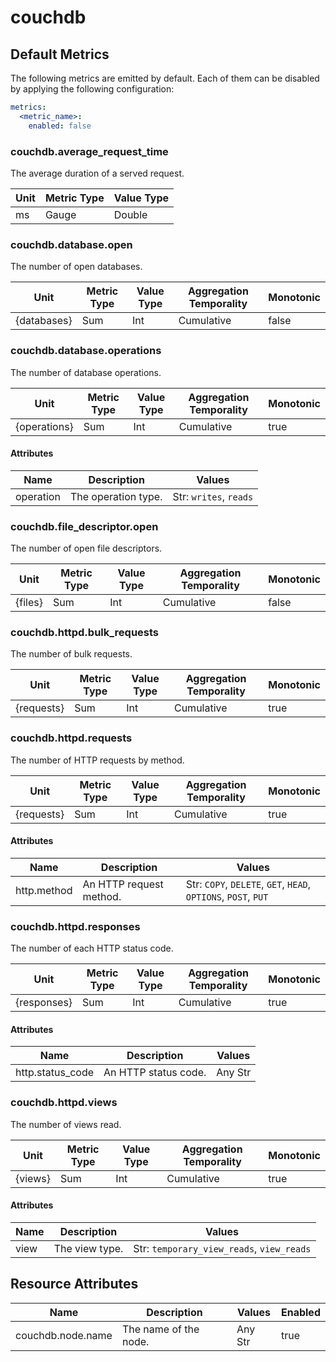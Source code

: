 [comment]: <> (Code generated by mdatagen. DO NOT EDIT.)

# couchdb

## Default Metrics

The following metrics are emitted by default. Each of them can be disabled by applying the following configuration:

```yaml
metrics:
  <metric_name>:
    enabled: false
```

### couchdb.average_request_time

The average duration of a served request.

| Unit | Metric Type | Value Type |
| ---- | ----------- | ---------- |
| ms | Gauge | Double |

### couchdb.database.open

The number of open databases.

| Unit | Metric Type | Value Type | Aggregation Temporality | Monotonic |
| ---- | ----------- | ---------- | ----------------------- | --------- |
| {databases} | Sum | Int | Cumulative | false |

### couchdb.database.operations

The number of database operations.

| Unit | Metric Type | Value Type | Aggregation Temporality | Monotonic |
| ---- | ----------- | ---------- | ----------------------- | --------- |
| {operations} | Sum | Int | Cumulative | true |

#### Attributes

| Name | Description | Values |
| ---- | ----------- | ------ |
| operation | The operation type. | Str: ``writes``, ``reads`` |

### couchdb.file_descriptor.open

The number of open file descriptors.

| Unit | Metric Type | Value Type | Aggregation Temporality | Monotonic |
| ---- | ----------- | ---------- | ----------------------- | --------- |
| {files} | Sum | Int | Cumulative | false |

### couchdb.httpd.bulk_requests

The number of bulk requests.

| Unit | Metric Type | Value Type | Aggregation Temporality | Monotonic |
| ---- | ----------- | ---------- | ----------------------- | --------- |
| {requests} | Sum | Int | Cumulative | true |

### couchdb.httpd.requests

The number of HTTP requests by method.

| Unit | Metric Type | Value Type | Aggregation Temporality | Monotonic |
| ---- | ----------- | ---------- | ----------------------- | --------- |
| {requests} | Sum | Int | Cumulative | true |

#### Attributes

| Name | Description | Values |
| ---- | ----------- | ------ |
| http.method | An HTTP request method. | Str: ``COPY``, ``DELETE``, ``GET``, ``HEAD``, ``OPTIONS``, ``POST``, ``PUT`` |

### couchdb.httpd.responses

The number of each HTTP status code.

| Unit | Metric Type | Value Type | Aggregation Temporality | Monotonic |
| ---- | ----------- | ---------- | ----------------------- | --------- |
| {responses} | Sum | Int | Cumulative | true |

#### Attributes

| Name | Description | Values |
| ---- | ----------- | ------ |
| http.status_code | An HTTP status code. | Any Str |

### couchdb.httpd.views

The number of views read.

| Unit | Metric Type | Value Type | Aggregation Temporality | Monotonic |
| ---- | ----------- | ---------- | ----------------------- | --------- |
| {views} | Sum | Int | Cumulative | true |

#### Attributes

| Name | Description | Values |
| ---- | ----------- | ------ |
| view | The view type. | Str: ``temporary_view_reads``, ``view_reads`` |

## Resource Attributes

| Name | Description | Values | Enabled |
| ---- | ----------- | ------ | ------- |
| couchdb.node.name | The name of the node. | Any Str | true |
